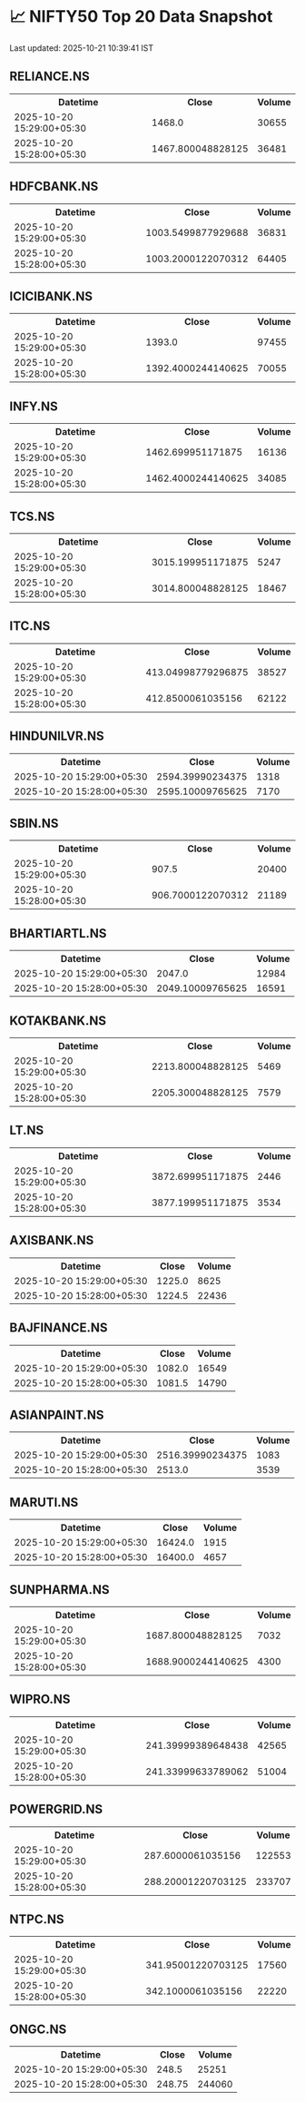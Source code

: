 # 📈 NIFTY50 Top 20 Data Snapshot

Last updated: 2025-10-21 10:39:41 IST

## RELIANCE.NS

<table>
  <tr><th>Datetime</th><th>Close</th><th>Volume</th></tr>
  <tr><td>2025-10-20 15:29:00+05:30</td><td>1468.0</td><td>30655</td></tr>
  <tr><td>2025-10-20 15:28:00+05:30</td><td>1467.800048828125</td><td>36481</td></tr>
</table>

## HDFCBANK.NS

<table>
  <tr><th>Datetime</th><th>Close</th><th>Volume</th></tr>
  <tr><td>2025-10-20 15:29:00+05:30</td><td>1003.5499877929688</td><td>36831</td></tr>
  <tr><td>2025-10-20 15:28:00+05:30</td><td>1003.2000122070312</td><td>64405</td></tr>
</table>

## ICICIBANK.NS

<table>
  <tr><th>Datetime</th><th>Close</th><th>Volume</th></tr>
  <tr><td>2025-10-20 15:29:00+05:30</td><td>1393.0</td><td>97455</td></tr>
  <tr><td>2025-10-20 15:28:00+05:30</td><td>1392.4000244140625</td><td>70055</td></tr>
</table>

## INFY.NS

<table>
  <tr><th>Datetime</th><th>Close</th><th>Volume</th></tr>
  <tr><td>2025-10-20 15:29:00+05:30</td><td>1462.699951171875</td><td>16136</td></tr>
  <tr><td>2025-10-20 15:28:00+05:30</td><td>1462.4000244140625</td><td>34085</td></tr>
</table>

## TCS.NS

<table>
  <tr><th>Datetime</th><th>Close</th><th>Volume</th></tr>
  <tr><td>2025-10-20 15:29:00+05:30</td><td>3015.199951171875</td><td>5247</td></tr>
  <tr><td>2025-10-20 15:28:00+05:30</td><td>3014.800048828125</td><td>18467</td></tr>
</table>

## ITC.NS

<table>
  <tr><th>Datetime</th><th>Close</th><th>Volume</th></tr>
  <tr><td>2025-10-20 15:29:00+05:30</td><td>413.04998779296875</td><td>38527</td></tr>
  <tr><td>2025-10-20 15:28:00+05:30</td><td>412.8500061035156</td><td>62122</td></tr>
</table>

## HINDUNILVR.NS

<table>
  <tr><th>Datetime</th><th>Close</th><th>Volume</th></tr>
  <tr><td>2025-10-20 15:29:00+05:30</td><td>2594.39990234375</td><td>1318</td></tr>
  <tr><td>2025-10-20 15:28:00+05:30</td><td>2595.10009765625</td><td>7170</td></tr>
</table>

## SBIN.NS

<table>
  <tr><th>Datetime</th><th>Close</th><th>Volume</th></tr>
  <tr><td>2025-10-20 15:29:00+05:30</td><td>907.5</td><td>20400</td></tr>
  <tr><td>2025-10-20 15:28:00+05:30</td><td>906.7000122070312</td><td>21189</td></tr>
</table>

## BHARTIARTL.NS

<table>
  <tr><th>Datetime</th><th>Close</th><th>Volume</th></tr>
  <tr><td>2025-10-20 15:29:00+05:30</td><td>2047.0</td><td>12984</td></tr>
  <tr><td>2025-10-20 15:28:00+05:30</td><td>2049.10009765625</td><td>16591</td></tr>
</table>

## KOTAKBANK.NS

<table>
  <tr><th>Datetime</th><th>Close</th><th>Volume</th></tr>
  <tr><td>2025-10-20 15:29:00+05:30</td><td>2213.800048828125</td><td>5469</td></tr>
  <tr><td>2025-10-20 15:28:00+05:30</td><td>2205.300048828125</td><td>7579</td></tr>
</table>

## LT.NS

<table>
  <tr><th>Datetime</th><th>Close</th><th>Volume</th></tr>
  <tr><td>2025-10-20 15:29:00+05:30</td><td>3872.699951171875</td><td>2446</td></tr>
  <tr><td>2025-10-20 15:28:00+05:30</td><td>3877.199951171875</td><td>3534</td></tr>
</table>

## AXISBANK.NS

<table>
  <tr><th>Datetime</th><th>Close</th><th>Volume</th></tr>
  <tr><td>2025-10-20 15:29:00+05:30</td><td>1225.0</td><td>8625</td></tr>
  <tr><td>2025-10-20 15:28:00+05:30</td><td>1224.5</td><td>22436</td></tr>
</table>

## BAJFINANCE.NS

<table>
  <tr><th>Datetime</th><th>Close</th><th>Volume</th></tr>
  <tr><td>2025-10-20 15:29:00+05:30</td><td>1082.0</td><td>16549</td></tr>
  <tr><td>2025-10-20 15:28:00+05:30</td><td>1081.5</td><td>14790</td></tr>
</table>

## ASIANPAINT.NS

<table>
  <tr><th>Datetime</th><th>Close</th><th>Volume</th></tr>
  <tr><td>2025-10-20 15:29:00+05:30</td><td>2516.39990234375</td><td>1083</td></tr>
  <tr><td>2025-10-20 15:28:00+05:30</td><td>2513.0</td><td>3539</td></tr>
</table>

## MARUTI.NS

<table>
  <tr><th>Datetime</th><th>Close</th><th>Volume</th></tr>
  <tr><td>2025-10-20 15:29:00+05:30</td><td>16424.0</td><td>1915</td></tr>
  <tr><td>2025-10-20 15:28:00+05:30</td><td>16400.0</td><td>4657</td></tr>
</table>

## SUNPHARMA.NS

<table>
  <tr><th>Datetime</th><th>Close</th><th>Volume</th></tr>
  <tr><td>2025-10-20 15:29:00+05:30</td><td>1687.800048828125</td><td>7032</td></tr>
  <tr><td>2025-10-20 15:28:00+05:30</td><td>1688.9000244140625</td><td>4300</td></tr>
</table>

## WIPRO.NS

<table>
  <tr><th>Datetime</th><th>Close</th><th>Volume</th></tr>
  <tr><td>2025-10-20 15:29:00+05:30</td><td>241.39999389648438</td><td>42565</td></tr>
  <tr><td>2025-10-20 15:28:00+05:30</td><td>241.33999633789062</td><td>51004</td></tr>
</table>

## POWERGRID.NS

<table>
  <tr><th>Datetime</th><th>Close</th><th>Volume</th></tr>
  <tr><td>2025-10-20 15:29:00+05:30</td><td>287.6000061035156</td><td>122553</td></tr>
  <tr><td>2025-10-20 15:28:00+05:30</td><td>288.20001220703125</td><td>233707</td></tr>
</table>

## NTPC.NS

<table>
  <tr><th>Datetime</th><th>Close</th><th>Volume</th></tr>
  <tr><td>2025-10-20 15:29:00+05:30</td><td>341.95001220703125</td><td>17560</td></tr>
  <tr><td>2025-10-20 15:28:00+05:30</td><td>342.1000061035156</td><td>22220</td></tr>
</table>

## ONGC.NS

<table>
  <tr><th>Datetime</th><th>Close</th><th>Volume</th></tr>
  <tr><td>2025-10-20 15:29:00+05:30</td><td>248.5</td><td>25251</td></tr>
  <tr><td>2025-10-20 15:28:00+05:30</td><td>248.75</td><td>244060</td></tr>
</table>

